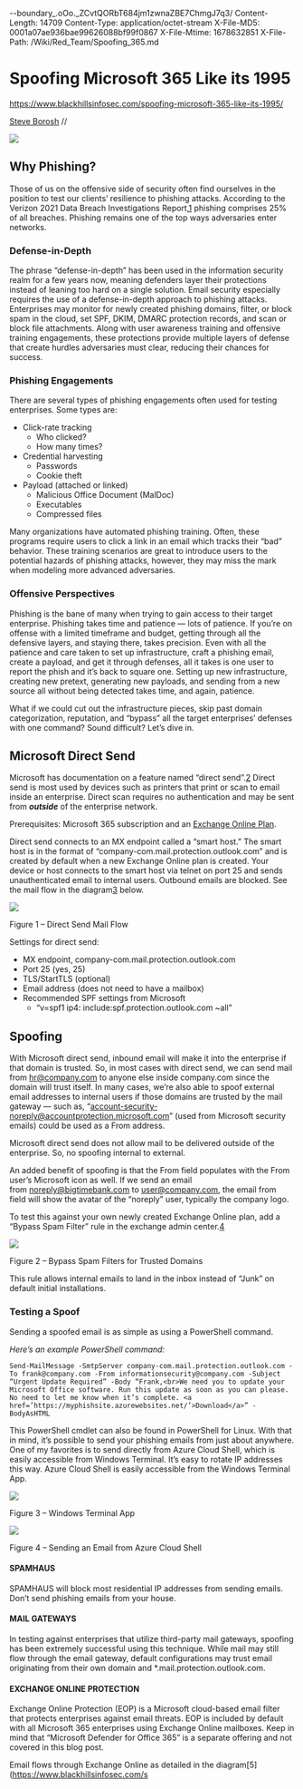 
--boundary_.oOo._ZCvtQORbT684jm1zwnaZBE7ChmgJ7q3/
Content-Length: 14709
Content-Type: application/octet-stream
X-File-MD5: 0001a07ae936bae99626088bf99f0867
X-File-Mtime: 1678632851
X-File-Path: /Wiki/Red_Team/Spoofing_365.md

# Spoofing Microsoft 365 Like its 1995
https://www.blackhillsinfosec.com/spoofing-microsoft-365-like-its-1995/


[Steve Borosh](https://twitter.com/424f424f) //

![](https://www.blackhillsinfosec.com/wp-content/uploads/2022/05/BLOG_chalkboard_00593-1024x576.jpg)

## Why Phishing?

Those of us on the offensive side of security often find ourselves in the position to test our clients’ resilience to phishing attacks. According to the Verizon 2021 Data Breach Investigations Report,[1](https://www.blackhillsinfosec.com/spoofing-microsoft-365-like-its-1995/#footnote) phishing comprises 25% of all breaches. Phishing remains one of the top ways adversaries enter networks.

### Defense-in-Depth

The phrase “defense-in-depth” has been used in the information security realm for a few years now, meaning defenders layer their protections instead of leaning too hard on a single solution. Email security especially requires the use of a defense-in-depth approach to phishing attacks. Enterprises may monitor for newly created phishing domains, filter, or block spam in the cloud, set SPF, DKIM, DMARC protection records, and scan or block file attachments. Along with user awareness training and offensive training engagements, these protections provide multiple layers of defense that create hurdles adversaries must clear, reducing their chances for success.

### Phishing Engagements

There are several types of phishing engagements often used for testing enterprises. Some types are:

-   Click-rate tracking
    -   Who clicked?
    -   How many times?
-   Credential harvesting
    -   Passwords
    -   Cookie theft
-   Payload (attached or linked)
    -   Malicious Office Document (MalDoc)
    -   Executables
    -   Compressed files

Many organizations have automated phishing training. Often, these programs require users to click a link in an email which tracks their “bad” behavior. These training scenarios are great to introduce users to the potential hazards of phishing attacks, however, they may miss the mark when modeling more advanced adversaries.

### Offensive Perspectives

Phishing is the bane of many when trying to gain access to their target enterprise. Phishing takes time and patience — lots of patience. If you’re on offense with a limited timeframe and budget, getting through all the defensive layers, and staying there, takes precision. Even with all the patience and care taken to set up infrastructure, craft a phishing email, create a payload, and get it through defenses, all it takes is one user to report the phish and it’s back to square one. Setting up new infrastructure, creating new pretext, generating new payloads, and sending from a new source all without being detected takes time, and again, patience.

What if we could cut out the infrastructure pieces, skip past domain categorization, reputation, and “bypass” all the target enterprises’ defenses with one command? Sound difficult? Let’s dive in.

## Microsoft Direct Send

Microsoft has documentation on a feature named “direct send”.[2](https://www.blackhillsinfosec.com/spoofing-microsoft-365-like-its-1995/#footnote) Direct send is most used by devices such as printers that print or scan to email inside an enterprise. Direct scan requires no authentication and may be sent from **_outside_** of the enterprise network.

Prerequisites: Microsoft 365 subscription and an [Exchange Online Plan](https://products.office.com/exchange/compare-microsoft-exchange-online-plans).

Direct send connects to an MX endpoint called a “smart host.” The smart host is in the format of “company-com.mail.protection.outlook.com” and is created by default when a new Exchange Online plan is created. Your device or host connects to the smart host via telnet on port 25 and sends unauthenticated email to internal users. Outbound emails are blocked. See the mail flow in the diagram[3](https://www.blackhillsinfosec.com/spoofing-microsoft-365-like-its-1995/#footnote) below.

![](https://www.blackhillsinfosec.com/wp-content/uploads/2022/05/Picture1-1.png)

Figure 1 – Direct Send Mail Flow

Settings for direct send:

-   MX endpoint, company-com.mail.protection.outlook.com
-   Port 25 (yes, 25)
-   TLS/StartTLS (optional)
-   Email address (does not need to have a mailbox)
-   Recommended SPF settings from Microsoft
    -   “v=spf1 ip4:<Static IP Address> include:spf.protection.outlook.com ~all”

## Spoofing

With Microsoft direct send, inbound email will make it into the enterprise if that domain is trusted. So, in most cases with direct send, we can send mail from hr@company.com to anyone else inside company.com since the domain will trust itself. In many cases, we’re also able to spoof external email addresses to internal users if those domains are trusted by the mail gateway — such as, “account-security-noreply@accountprotection.microsoft.com” (used from Microsoft security emails) could be used as a From address.

Microsoft direct send does not allow mail to be delivered outside of the enterprise. So, no spoofing internal to external.

An added benefit of spoofing is that the From field populates with the From user’s Microsoft icon as well. If we send an email from noreply@bigtimebank.com to user@company.com, the email from field will show the avatar of the “noreply” user, typically the company logo.

To test this against your own newly created Exchange Online plan, add a “Bypass Spam Filter” rule in the exchange admin center.[4](https://www.blackhillsinfosec.com/spoofing-microsoft-365-like-its-1995/#footnote)

![](https://www.blackhillsinfosec.com/wp-content/uploads/2022/05/Picture2-1.png)

Figure 2 – Bypass Spam Filters for Trusted Domains

This rule allows internal emails to land in the inbox instead of “Junk” on default initial installations.

### Testing a Spoof

Sending a spoofed email is as simple as using a PowerShell command.

_Here’s an example PowerShell command:_

```
Send-MailMessage -SmtpServer company-com.mail.protection.outlook.com -To frank@company.com -From informationsecurity@company.com -Subject “Urgent Update Required” -Body “Frank,<br>We need you to update your Microsoft Office software. Run this update as soon as you can please. No need to let me know when it’s complete. <a href=’https://myphishsite.azurewebsites.net/’>Download</a>” -BodyAsHTML
```

This PowerShell cmdlet can also be found in PowerShell for Linux. With that in mind, it’s possible to send your phishing emails from just about anywhere. One of my favorites is to send directly from Azure Cloud Shell, which is easily accessible from Windows Terminal. It’s easy to rotate IP addresses this way. Azure Cloud Shell is easily accessible from the Windows Terminal App.

![](https://www.blackhillsinfosec.com/wp-content/uploads/2022/05/Picture3-1.png)

Figure 3 – Windows Terminal App

![](https://www.blackhillsinfosec.com/wp-content/uploads/2022/05/Picture4-1.png)

Figure 4 – Sending an Email from Azure Cloud Shell

#### SPAMHAUS

SPAMHAUS will block most residential IP addresses from sending emails. Don’t send phishing emails from your house.

#### MAIL GATEWAYS

In testing against enterprises that utilize third-party mail gateways, spoofing has been extremely successful using this technique. While mail may still flow through the email gateway, default configurations may trust email originating from their own domain and *.mail.protection.outlook.com.

#### EXCHANGE ONLINE PROTECTION

Exchange Online Protection (EOP) is a Microsoft cloud-based email filter that protects enterprises against email threats. EOP is included by default with all Microsoft 365 enterprises using Exchange Online mailboxes. Keep in mind that “Microsoft Defender for Office 365” is a separate offering and not covered in this blog post.

Email flows through Exchange Online as detailed in the diagram[5](https://www.blackhillsinfosec.com/s